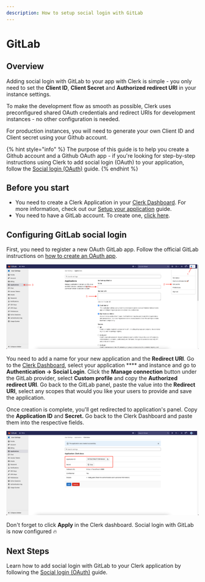 ```yaml
---
description: How to setup social login with GitLab
---
```


# GitLab

## Overview

Adding social login with GitLab to your app with Clerk is simple -  you only need to set the **Client ID**, **Client Secret** and **Authorized redirect URI** in your instance settings.

To make the development flow as smooth as possible, Clerk uses preconfigured shared OAuth credentials and redirect URIs for development instances - no other configuration is needed.&#x20;

For production instances, you will need to generate your own Client ID and Client secret using your Github account.

{% hint style="info" %}
The purpose of this guide is to help you create a Github account and a Github OAuth app - if you're looking for step-by-step instructions using Clerk to add social login (OAuth) to your application, follow the [Social login (OAuth)](../../popular-guides/social-login-oauth.md) guide.
{% endhint %}

## Before you start

* You need to create a Clerk Application in your [Clerk Dashboard](https://dashboard.clerk.dev). For more information, check out our [Setup your application](../../popular-guides/setup-your-application.md) guide.
* You need to have a GitLab account. To create one, [click here](https://gitlab.com/users/sign\_up).

## Configuring GitLab social login

First, you need to register a new OAuth GitLab app. Follow the official GitLab instructions on [how to create an OAuth app](https://docs.gitlab.com/ee/integration/oauth\_provider.html#user-owned-applications).

![Creating an OAuth GitLab app](../../.gitbook/assets/gitlab-create-app.png)

You need to add a name for your new application and the **Redirect URI**. Go to the [Clerk Dashboard](https://dashboard.clerk.dev), select your application **** and instance and go to **Authentication -> Social Login**.  Click the **Manage connection** button under the GitLab provider, select **Custom profile** and copy the **Authorized redirect URI**. Go back to the GitLab panel, paste the value into the **Redirect URI**, select any scopes that would you like your users to provide and save the application.

Once creation is complete, you'll get redirected to application's panel. Copy the **Application ID** and **Secret.** Go back to the Clerk Dashboard and paste them into the respective fields.

![Obtaining the Application ID and Client secret](../../.gitbook/assets/gitlab-credentials.png)

Don't forget to click **Apply** in the Clerk dashboard. Social login with GitLab is now configured 🔥&#x20;

## Next Steps

Learn how to add social login with GitLab to your Clerk application by following the [Social login (OAuth)](../../popular-guides/social-login-oauth.md) guide.
